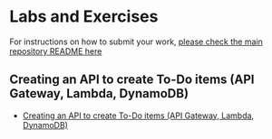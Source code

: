 # Labs and Exercises

For instructions on how to submit your work, [please check the main repository README here](/README.md#exercises)

## Creating an API to create To-Do items (API Gateway, Lambda, DynamoDB)

- [Creating an API to create To-Do items (API Gateway, Lambda, DynamoDB)](/classes/06class/exercises/c06-create-todo/README.md)
